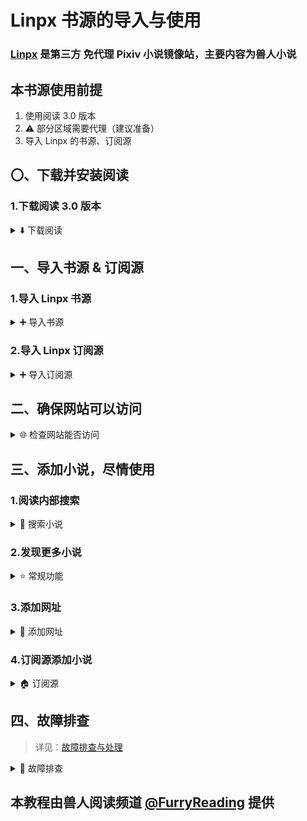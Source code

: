 # Linpx 书源的导入与使用

### [Linpx](http://www.furrynovel.ink) 是第三方 免代理 Pixiv 小说镜像站，主要内容为**兽人小说**

## 本书源使用前提
1. 使用阅读 3.0 版本
2. ⚠️ 部分区域需要代理（建议准备）
3. 导入 Linpx 的书源、订阅源


## 〇、下载并安装阅读
### 1.下载阅读 3.0 版本
<details>
<summary> ⬇️ 下载阅读 </summary>

点击链接，下载安装包并安装，**推荐使用共存版**
> https://miaogongzi.lanzout.com/b01rgkhhe
>
> 最新下载链接请查看 [下载阅读](./Download.md)


### 2.了解阅读功能与用法
> 请查看[阅读是什么软件？阅读简介](./ReadMe.md)
</details>


## 一、导入书源 & 订阅源
### 1.导入 Linpx 书源
<details>
<summary> ➕ 导入书源 </summary>

复制下方【免代理】书源链接
```
https://cdn.jsdelivr.net/gh/windyhusky/PixivSource@main/linpx.json
```
#### 1.1 打开【订阅】页面，点击【规则订阅】
![img](./pic/SubscribeEntry.png)


#### 1.2 点击加号，粘贴链接，保存订阅
![img](./pic/SubscribeBoookSourceLinpx.jpg)


#### 1.3 点击相应订阅规则，导入并启用/更新书源
![img](./pic/SubscribeHomePage.jpg)

**首次点击【订阅规则】 即可导入**

![img](./pic/InportBookSourceLinpx.jpg)

**导入之后，再次点击则会检查更新**

> 更多导入方法请查看[如何获取书源？导入书源？](./ImportBookSource.md)
</details>


### 2.导入 Linpx 订阅源
<details>
<summary> ➕ 导入订阅源 </summary>

复制下方【免代理】订阅源链接
```
https://cdn.jsdelivr.net/gh/windyhusky/PixivSource@main/btsrk.json
```
#### 2.1 打开【订阅】页面，点击【规则订阅】
![img](./pic/SubscribeEntry.png)


#### 2.2 点击加号，更改规则类型，粘贴链接，保存订阅
**注意这里要把【书源】改成【订阅源】**

![img](./pic/SubscribeRssSourceBtsrk.jpg)


#### 2.3 点击相应订阅规则，导入并启用/更新书源
![img](./pic/SubscribeHomePage.jpg)

**首次点击【订阅规则】 即可导入**

![img](./pic/InportRssSourceBtsrk.png)

**导入之后，再次点击则会检查更新**

> 更多导入方法请查看[如何导入订阅源](./ImportRssSource.md)
</details>


## 二、确保网站可以访问
<details>
<summary> 🌐 检查网站能否访问 </summary>

订阅 - 点击 Linpx / 兽人控小说站 - 打开网站
- 如果可以直接打开，那么一切大功告成！
  - **多数网络下，Linpx & 兽人控小说站 无需代理即可访问**
  - Linpx & 兽人控小说站 没有账号体系，**无需登录即可使用**，不必做过多的操作

- 如果 **无法直接打开** 则可以：
  - 切换至其他网络（**更换网络运营商、使用流量或 WIFI**）后再尝试
  - 开启代理后再尝试
</details>


## 三、添加小说，尽情使用
### 1.阅读内部搜索
<details>
<summary> 🔎 搜索小说 </summary>

- ✅ 支持搜索：小说名称、作者名称、小说标签、小说链接
- ⚠️ 暂不支持：系列小说名称

![img](./pic/SearchViaLegado.png)
</details>


### 2.发现更多小说
<details>
<summary> ⭐️ 常规功能 </summary>

发现：推荐作者、最新小说

![img](./pic/DiscoverLinpx.png)
</details>


### 3.添加网址
<details>
<summary> 🔗 添加网址 </summary>

书架 - 菜单 - 添加网址 - 粘贴小说链接，可以同时添加多个小说的链接

![img](./pic/AddBookViaUrl1.png)
![img](./pic/AddBookViaUrl2.png)
![img](./pic/AddBookViaUrl3.png)

支持 Linpx 多个格式的网址链接：

```
Linpx 小说长链接
https://www.furrynovel.xyz/pixiv/novel/20063566
https://furrynovel.ink/pixiv/novel/20063566

Linpx 分享链接
http://furrynovel.xyz/pn/20063566
https://furrynovel.ink/pn/20063566

Linpx 分享信息
我正在看唐尼瑞姆创作的《测试页面》一起来看吧！
https://furrynovel.ink/pn/20063566
```
</details>


### 4.订阅源添加小说
<details>
<summary> 🏠 订阅源 </summary>

#### 4.1 替代阅读搜索
受阅读设计的限制，阅读内部搜索不可能完全支持 Linpx 的功能。网站的搜索功能更加全面。

![img](./pic/SearchViaLinpx.png)


#### 4.2 Pixiv 链接转换
阅读内部浏览器内打开 Linpx，搜索栏中粘贴 Pixiv 小说链接，即可进入对应页面

![img](./pic/LinpxConvertPixivUrl1.png)

![img](./pic/LinpxConvertPixivUrl2.png)


#### 4.3 添加小说至书架
打开 Linpx 小说页面，点击【添加到书架】按钮，即可添加小说到书架

![img](./pic/AddBookViaLinpx.png)
</details>


## 四、故障排查
> 详见：[故障排查与处理](./TroubleShoot.md)
<details>
<summary> 🐞 故障排查 </summary>

### 1.没有搜索结果，请自行检查一下内容：

**⓪检查 Linpx 书源是否导入**

**①检查 Linpx 书源是否启用**

**②检查代理是否可用**

**③检查阅读是否走了代理**

**④检查网络是否可用**

**如果上述均无问题，但依然没有搜索结果，那就是书源需要更新了**


### 2.图片无法正常显示

#### 解决措施：关闭替换净化
![img](./pic/ReplaceTurnOff.png)
</details>


## 本教程由兽人阅读频道 [@FurryReading](https://t.me/FurryReading) 提供
